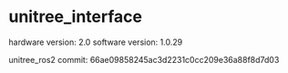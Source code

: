 # unitree_interface
hardware version: 2.0
software version: 1.0.29

unitree_ros2 commit: 66ae09858245ac3d2231c0cc209e36a88f8d7d03
